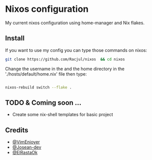 # Nixos configuration
My current nixos configuration using home-manager and Nix flakes.


## Install
If you want to use my config you can type those commands on nixos:
```bash
git clone https://github.com/Racjul/nixos  && cd nixos
```
Change the username in the  and the home directory in the './hosts/default/home.nix' file then type:

```bash

nixos-rebuild switch --flake .
```
## TODO & Coming soon ...
* Create some nix-shell templates for basic project

## Credits
* [@VimEnjoyer](https://www.youtube.com/@vimjoyer)
* [@Josean-dev](https://github.com/josean-dev)
* [@ElRastaOk](https://github.com/linuxmobile/kaku/)
